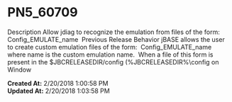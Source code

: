 # PN5_60709

Description Allow jdiag to recognize the emulation from files of the form: Config_EMULATE_name  Previous Release Behavior jBASE allows the user to create custom emulation files of the form:  Config_EMULATE_name where name is the custom emulation name.  When a file of this form is present in the $JBCRELEASEDIR/config (%JBCRELEASEDIR%\config on Window  

**Created At:** 2/20/2018 1:00:58 PM  
**Updated At:** 2/20/2018 1:03:58 PM  

